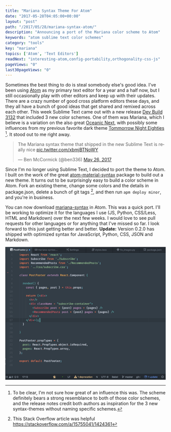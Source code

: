 ```yaml
---
title: "Mariana Syntax Theme For Atom"
date: "2017-05-28T04:05:00+00:00"
layout: "post"
path: "/2017/05/28/mariana-syntax-atom/"
description: "Announcing a port of the Mariana color scheme to Atom"
keywords: "atom sublime text color schemes"
category: "tools"
key: "mariana"
topics: ['Atom', 'Text Editors']
readNext: "interesting-atom,config-portability,orthogonality-css-js"
pageViews: "0"
last30pageViews: "0"
---
```


Sometimes the best thing to do is steal somebody else's good idea. I've been using [Atom](https://atom.io) as my primary text editor for a year and a half now, but I still occasionally play with other editors and keep up with their updates.  There are a crazy number of good cross platform editors these days, and they all have a bunch of good ideas that get shared and remixed across each other. This week Sublime Text came out with a new release [Dev Build 3132](https://www.sublimetext.com/3dev) that included 3 new color schemes.  One of them was Mariana, which I believe is a variation on the also great [Oceanic Next](http://labs.voronianski.com/oceanic-next-color-scheme/), with possibly some influences from my previous favorite dark theme [Tommorrow Night Eighties](https://github.com/chriskempson/tomorrow-theme) [^1].  It stood out to me right away.


<blockquote class="twitter-tweet" data-lang="en"><p lang="en" dir="ltr">The Mariana syntax theme that shipped in the new Sublime Text is really nice <a href="https://t.co/xbmjBTNoWY">pic.twitter.com/xbmjBTNoWY</a></p>&mdash; Ben McCormick (@ben336) <a href="https://twitter.com/ben336/status/868160533345841152">May 26, 2017</a></blockquote>

Since I'm no longer using Sublime Text, I decided to port the theme to Atom.  I built on the work of the great [atom-material-syntax](https://github.com/atom-material/atom-material-syntax) package to build out a new theme.  It turns out to be surprisingly easy to build a color scheme in Atom.  Fork an existing theme, change some colors and the details in package.json, delete a bunch of git tags [^2], and then run `apm deploy minor`, and you're in business.  

You can now download [mariana-syntax](https://atom.io/themes/mariana-syntax) in Atom.  This was a quick port.  I'll be working to optimize it for the languages I use (JS, Python, CSS/Less, HTML and Markdown) over the next few weeks.  I would love to see pull requests for other languages or for anything that I've missed so far.  I look forward to this just getting better and better. **Update:** Version 0.2.0 has shipped with optimized syntax for JavaScript, Python, CSS, JSON and Markdown.


<img alt="screenshot of mariana-syntax" src="mariana-screenshot.png"
class="full-width">


[^1]: To be clear, I'm not sure how great of an influence this was.  The scheme definitely bears a strong resemblance to both of those color schemes, and the release notes credit both authors as inspiration for the 3 new syntax-themes without naming specific schemes.

[^2]: This Stack Overflow article was helpful https://stackoverflow.com/a/15755041/1424361
